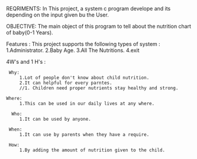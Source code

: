 REQRIMENTS:
           In This project, a system c program develope and its depending on the input given bu the User.
           
OBJECTIVE:
           The main object of this program to tell about the nutrition chart of baby(0-1 Years).

Features :
          This project supports the following types of system :
          1.Administrator.
          2.Baby Age.
          3.All The Nutritions.
          4.exit

4W's and 1 H's :

     Why:
         1.Lot of people don't know about child nutrition.
         2.It can helpful for every parntes.
         //1. Children need proper nutrients stay healthy and strong.
         
    Where:
         1.This can be used in our daily lives at any where.
         
      Who:
         1.It can be used by anyone.
         
     When:
         1.It can use by parents when they have a require.
         
     How:
         1.By adding the amount of nutrition given to the child.
         
            








